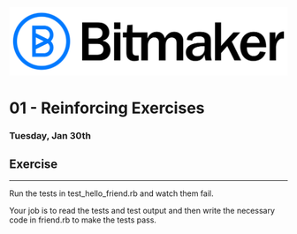 ![Bitmaker](https://github.com/johncarlolopez/bitmaker-reference/blob/master/bitmakerlogo.svg)
# 01 - Reinforcing Exercises
### Tuesday, Jan 30th

## Exercise
___
Run the tests in test_hello_friend.rb and watch them fail.

Your job is to read the tests and test output and then write the necessary code in friend.rb to make the tests pass.
